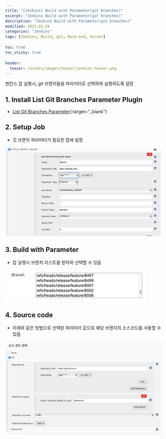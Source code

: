 ```yaml
---
title: "[Jenkins] Build with Parameter(git branches)"
excerpt: "Jenkins Build with Parameter(git branches)"
description: "Jenkins Build with Parameter(git branches)"
modified: 2021-01-26
categories: "Jenkins"
tags: [Jenkins, Build, git, Back-end, Server]

toc: true
toc_sticky: true

header:
  teaser: /assets/images/teaser/jenkins-teaser.png
---
```


젠킨스 잡 실행시, git 브랜치들을 파라미터로 선택하여 실행하도록 설정

## 1. Install List Git Branches Parameter PlugIn
- [List Git Branches Parameter](https://plugins.jenkins.io/list-git-branches-parameter/){:target="_blank"}

## 2. Setup Job
- 깃 브랜치 파라미터가 필요한 잡에 설정

![git_param](/assets/images/post/jenkins/git_param.png)

## 3. Build with Parameter
- 잡 실행시 브랜치 리스트를 받아와 선택할 수 있음

![git_param_job](/assets/images/post/jenkins/git_param_job.png)

## 4. Source code
- 아래와 같은 방법으로 선택된 파라미터 값으로 해당 브랜치의 소스코드를 사용할 수 있음

![git_param_source](/assets/images/post/jenkins/git_param_source.png)
